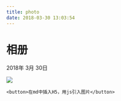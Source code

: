 ```yaml
---
title: photo
date: 2018-03-30 13:03:54
---
```


# 相册

2018年 3月 30日

![](/2018-03-30_西湖.jpg)



<html>
<!--在这里插入内容-->

    <button>在md中插入H5，用js引入图片</button>
</html>